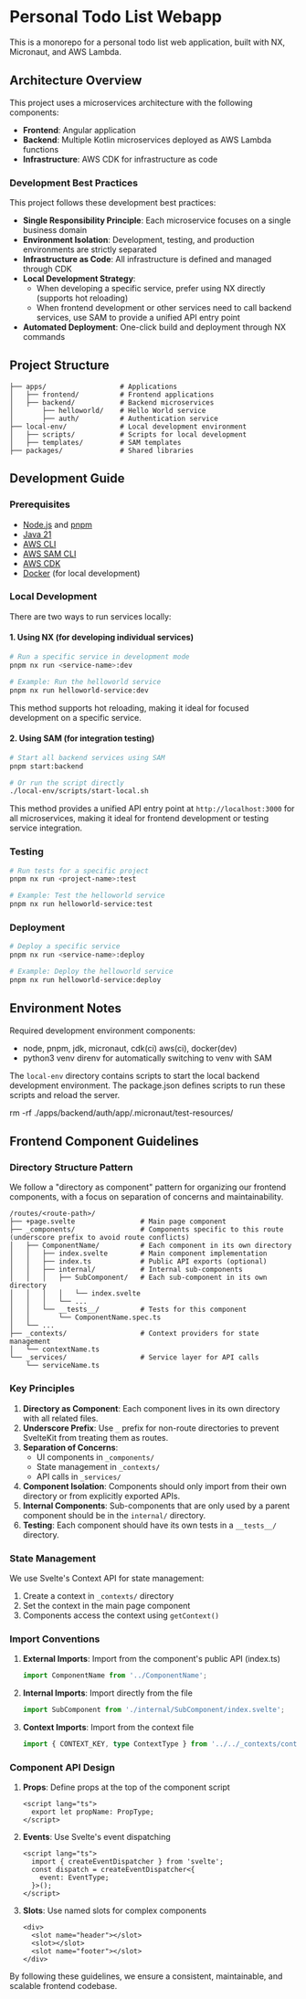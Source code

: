 # Personal Todo List Webapp

This is a monorepo for a personal todo list web application, built with NX, Micronaut, and AWS Lambda.

## Architecture Overview

This project uses a microservices architecture with the following components:

- **Frontend**: Angular application
- **Backend**: Multiple Kotlin microservices deployed as AWS Lambda functions
- **Infrastructure**: AWS CDK for infrastructure as code

### Development Best Practices

This project follows these development best practices:

- **Single Responsibility Principle**: Each microservice focuses on a single business domain
- **Environment Isolation**: Development, testing, and production environments are strictly separated
- **Infrastructure as Code**: All infrastructure is defined and managed through CDK
- **Local Development Strategy**:
  - When developing a specific service, prefer using NX directly (supports hot reloading)
  - When frontend development or other services need to call backend services, use SAM to provide a unified API entry point
- **Automated Deployment**: One-click build and deployment through NX commands

## Project Structure

```
├── apps/                  # Applications
│   ├── frontend/          # Frontend applications
│   ├── backend/           # Backend microservices
│       ├── helloworld/    # Hello World service
│       ├── auth/          # Authentication service
├── local-env/             # Local development environment
│   ├── scripts/           # Scripts for local development
│   ├── templates/         # SAM templates
├── packages/              # Shared libraries
```

## Development Guide

### Prerequisites

- [Node.js](https://nodejs.org/) and [pnpm](https://pnpm.io/)
- [Java 21](https://adoptium.net/)
- [AWS CLI](https://aws.amazon.com/cli/)
- [AWS SAM CLI](https://docs.aws.amazon.com/serverless-application-model/latest/developerguide/serverless-sam-cli-install.html)
- [AWS CDK](https://docs.aws.amazon.com/cdk/v2/guide/getting_started.html)
- [Docker](https://www.docker.com/) (for local development)

### Local Development

There are two ways to run services locally:

#### 1. Using NX (for developing individual services)

```bash
# Run a specific service in development mode
pnpm nx run <service-name>:dev

# Example: Run the helloworld service
pnpm nx run helloworld-service:dev
```

This method supports hot reloading, making it ideal for focused development on a specific service.

#### 2. Using SAM (for integration testing)

```bash
# Start all backend services using SAM
pnpm start:backend

# Or run the script directly
./local-env/scripts/start-local.sh
```

This method provides a unified API entry point at `http://localhost:3000` for all microservices, making it ideal for frontend development or testing service integration.

### Testing

```bash
# Run tests for a specific project
pnpm nx run <project-name>:test

# Example: Test the helloworld service
pnpm nx run helloworld-service:test
```

### Deployment

```bash
# Deploy a specific service
pnpm nx run <service-name>:deploy

# Example: Deploy the helloworld service
pnpm nx run helloworld-service:deploy
```

## Environment Notes

Required development environment components:

- node, pnpm, jdk, micronaut, cdk(ci) aws(ci), docker(dev)
- python3 venv direnv for automatically switching to venv with SAM

The `local-env` directory contains scripts to start the local backend development environment. The package.json defines scripts to run these scripts and reload the server.

rm -rf ./apps/backend/auth/app/.micronaut/test-resources/

## Frontend Component Guidelines

### Directory Structure Pattern

We follow a "directory as component" pattern for organizing our frontend components, with a focus on separation of concerns and maintainability.

```
/routes/<route-path>/
├── +page.svelte                # Main page component
├── _components/                # Components specific to this route (underscore prefix to avoid route conflicts)
│   ├── ComponentName/          # Each component in its own directory
│   │   ├── index.svelte        # Main component implementation
│   │   ├── index.ts            # Public API exports (optional)
│   │   ├── internal/           # Internal sub-components
│   │   │   ├── SubComponent/   # Each sub-component in its own directory
│   │   │   │   └── index.svelte
│   │   │   └── ...
│   │   └── __tests__/          # Tests for this component
│   │       └── ComponentName.spec.ts
│   └── ...
├── _contexts/                  # Context providers for state management
│   └── contextName.ts
└── _services/                  # Service layer for API calls
    └── serviceName.ts
```

### Key Principles

1. **Directory as Component**: Each component lives in its own directory with all related files.
2. **Underscore Prefix**: Use `_` prefix for non-route directories to prevent SvelteKit from treating them as routes.
3. **Separation of Concerns**:
   - UI components in `_components/`
   - State management in `_contexts/`
   - API calls in `_services/`
4. **Component Isolation**: Components should only import from their own directory or from explicitly exported APIs.
5. **Internal Components**: Sub-components that are only used by a parent component should be in the `internal/` directory.
6. **Testing**: Each component should have its own tests in a `__tests__/` directory.

### State Management

We use Svelte's Context API for state management:

1. Create a context in `_contexts/` directory
2. Set the context in the main page component
3. Components access the context using `getContext()`

### Import Conventions

1. **External Imports**: Import from the component's public API (index.ts)

   ```typescript
   import ComponentName from '../ComponentName';
   ```

2. **Internal Imports**: Import directly from the file

   ```typescript
   import SubComponent from './internal/SubComponent/index.svelte';
   ```

3. **Context Imports**: Import from the context file
   ```typescript
   import { CONTEXT_KEY, type ContextType } from '../../_contexts/contextName';
   ```

### Component API Design

1. **Props**: Define props at the top of the component script

   ```svelte
   <script lang="ts">
     export let propName: PropType;
   </script>
   ```

2. **Events**: Use Svelte's event dispatching

   ```svelte
   <script lang="ts">
     import { createEventDispatcher } from 'svelte';
     const dispatch = createEventDispatcher<{
       event: EventType;
     }>();
   </script>
   ```

3. **Slots**: Use named slots for complex components
   ```svelte
   <div>
     <slot name="header"></slot>
     <slot></slot>
     <slot name="footer"></slot>
   </div>
   ```

By following these guidelines, we ensure a consistent, maintainable, and scalable frontend codebase.

